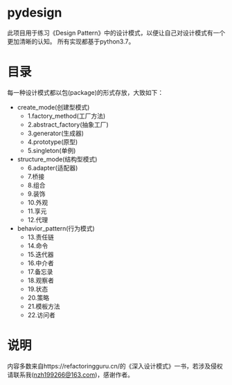 # pydesign
此项目用于练习《Design Pattern》中的设计模式，以便让自己对设计模式有一个更加清晰的认知。
所有实现都基于python3.7。

# 目录
每一种设计模式都以包(package)的形式存放，大致如下：
- create_mode(创建型模式)
    - 1.factory_method(工厂方法)
    - 2.abstract_factory(抽象工厂)
    - 3.generator(生成器)
    - 4.prototype(原型)
    - 5.singleton(单例)
- structure_mode(结构型模式)
    - 6.adapter(适配器)
    - 7.桥接
    - 8.组合
    - 9.装饰
    - 10.外观
    - 11.享元
    - 12.代理
- behavior_pattern(行为模式)
    - 13.责任链
    - 14.命令
    - 15.迭代器
    - 16.中介者
    - 17.备忘录
    - 18.观察者
    - 19.状态
    - 20.策略
    - 21.模板方法
    - 22.访问者

# 说明
内容多数来自https://refactoringguru.cn/的《深入设计模式》一书，若涉及侵权请联系我(nzh199266@163.com)，感谢作者。